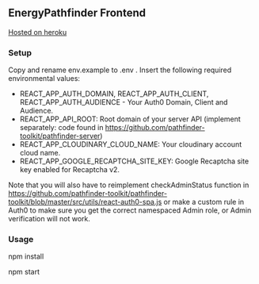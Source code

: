 ## EnergyPathfinder Frontend

[Hosted on heroku](https://pathfinder-toolkit.herokuapp.com/)

### Setup

Copy and rename env.example to .env . Insert the following required environmental values:

- REACT_APP_AUTH_DOMAIN, REACT_APP_AUTH_CLIENT, REACT_APP_AUTH_AUDIENCE - Your Auth0 Domain, Client and Audience.
- REACT_APP_API_ROOT: Root domain of your server API (implement separately: code found in https://github.com/pathfinder-toolkit/pathfinder-server)
- REACT_APP_CLOUDINARY_CLOUD_NAME: Your cloudinary account cloud name.
- REACT_APP_GOOGLE_RECAPTCHA_SITE_KEY: Google Recaptcha site key enabled for Recaptcha v2.

Note that you will also have to reimplement checkAdminStatus function in https://github.com/pathfinder-toolkit/pathfinder-toolkit/blob/master/src/utils/react-auth0-spa.js or make a custom rule in Auth0 to make sure you get the correct namespaced Admin role, or Admin verification will not work.

### Usage

npm install

npm start
